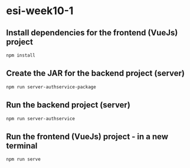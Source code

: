 # esi-week10-1

## Install dependencies for the frontend (VueJs) project 
```
npm install
```

## Create the JAR for the backend project (server)

```
npm run server-authservice-package
```

## Run the backend project (server)
```
npm run server-authservice
```

## Run the frontend (VueJs) project - in a new terminal

```
npm run serve
```







